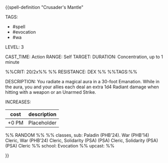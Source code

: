 {{spell-definition "Crusader's Mantle"

TAGS: 
  - #spell
  - #evocation 
  - #wa

LEVEL: 3

CAST_TIME: Action
RANGE: Self
TARGET: 
DURATION: Concentration, up to 1 minute

%%CRIT: 20/2x%%
%% RESISTANCE: DEX %%
%%TAGS:%%

DESCRIPTION:
You radiate a magical aura in a 30-foot Emanation. While in the aura, you and your allies each deal an extra 1d4 Radiant damage when hitting with a weapon or an Unarmed Strike.

INCREASES:

| cost | description |
| ---- | ----------- |
| +0 PM     |    Placeholder        |


%% RANDOM
%%
%% classes, sub: Paladin (PHB'24). War (PHB'14) Cleric, War (PHB'24) Cleric, Solidarity (PSA) (PSA) Cleric, Solidarity (PSA) (PSA) Cleric
%% school: Evocation
%% upcast: 
%%


}}